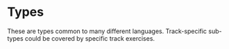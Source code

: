 # Types


These are types common to many different languages. Track-specific sub-types could be covered by specific track exercises.
